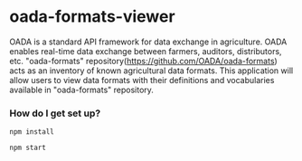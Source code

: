# oada-formats-viewer
OADA is a standard API framework for data exchange in agriculture. OADA enables real-time data 
exchange between farmers, auditors, distributors, etc. "oada-formats" repository(https://github.com/OADA/oada-formats)
acts as an inventory of known agricultural data formats. This application will allow users to view data formats with 
their definitions and vocabularies available in "oada-formats" repository.

### How do I get set up? ###

```
npm install
```
```
npm start
```
